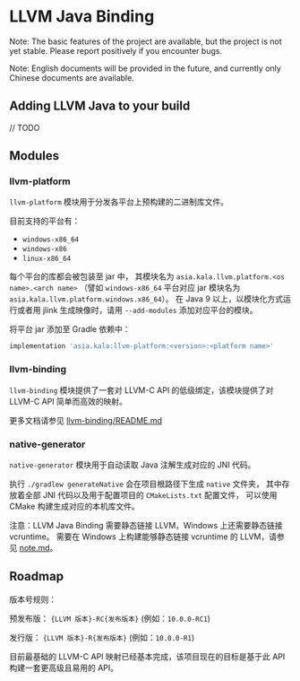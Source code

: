 # LLVM Java Binding

Note: The basic features of the project are available, but the project is not yet stable. Please report positively if you encounter bugs.

Note: English documents will be provided in the future, and currently only Chinese documents are available.

## Adding LLVM Java to your build

// TODO

## Modules

### llvm-platform

`llvm-platform` 模块用于分发各平台上预构建的二进制库文件。

目前支持的平台有：

* `windows-x86_64`
* `windows-x86`
* `linux-x86_64`

每个平台的库都会被包装至 jar 中，
其模块名为 `asia.kala.llvm.platform.<os name>.<arch name>`
（譬如 `windows-x86_64` 平台对应 jar 模块名为 `asia.kala.llvm.platform.windows.x86_64`）。
在 Java 9 以上，以模块化方式运行或者用 jlink 生成映像时，请用 `--add-modules` 
添加对应平台的模块。

将平台 jar 添加至 Gradle 依赖中：

```groovy
implementation 'asia.kala:llvm-platform:<version>:<platform name>'
```

### llvm-binding

`llvm-binding` 模块提供了一套对 LLVM-C API 的低级绑定，该模块提供了对 LLVM-C API 简单而高效的映射。

更多文档请参见 [llvm-binding/README.md](llvm-binding/README.md)

### native-generator

 `native-generator` 模块用于自动读取 Java 注解生成对应的 JNI 代码。
 
 执行 `./gradlew generateNative` 会在项目根路径下生成 `native` 文件夹，
 其中存放着全部 JNI 代码以及用于配置项目的 `CMakeLists.txt` 配置文件，
 可以使用 CMake 构建生成对应的本机库文件。
 
 注意：LLVM Java Binding 需要静态链接 LLVM，Windows 上还需要静态链接 vcruntime。
 需要在 Windows 上构建能够静态链接 vcruntime 的 LLVM，请参见 [note.md](note.md)。 

## Roadmap

版本号规则：

预发布版： `{LLVM 版本}-RC{发布版本}` (例如：`10.0.0-RC1`)

发行版： `{LLVM 版本}-R{发布版本}` (例如：`10.0.0-R1`)

目前最基础的 LLVM-C API 映射已经基本完成，该项目现在的目标是基于此 API 构建一套更高级且易用的 API。